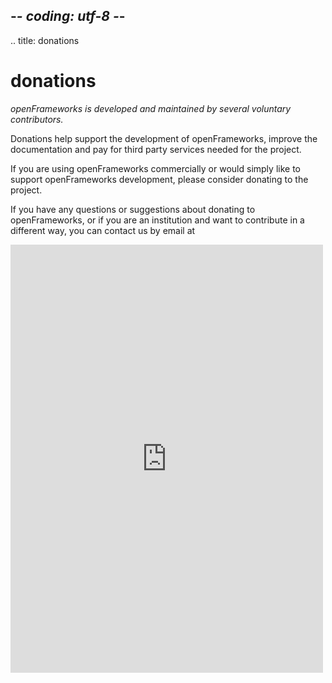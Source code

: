## -*- coding: utf-8 -*-
.. title: donations


<div class="page-left-donations">
<h1>donations</h1>

<em>openFrameworks is developed and maintained by several voluntary contributors.</em>

<p>Donations help support the development of openFrameworks, improve the documentation and pay for third party services needed for the project.</p>

<p>If you are using openFrameworks commercially or would simply like to support openFrameworks development, please consider donating to the project.</p>

<p>If you have any questions or suggestions about donating to openFrameworks, or if you are an institution and want to contribute in a different way, you can contact us by email at <script type="text/javascript" language="javascript">
<!--
$(document).ready(function(){
    window.setTimeout(function(){
      // Email obfuscator script 2.1 by Tim Williams, University of Arizona
      // Random encryption key feature coded by Andrew Moulden
      // This code is freeware provided these four comment lines remain intact
      // A wizard to generate this code is at http://www.jottings.com/obfuscator/
      coded = "4QvO7qQvP@QBMvU1OEMIQ1SP.ww"
      key = "BTobCRz1yjMsJfW6KIYmh2O4vcqltQuXGk9pg0PFUZr8VeExLN5HwD37AadnSi"
      shift=coded.length
      link=""
      for (i=0; i<coded.length; i++) {
        if (key.indexOf(coded.charAt(i))==-1) {
          ltr = coded.charAt(i)
          link += (ltr)
        }
        else {
          ltr = (key.indexOf(coded.charAt(i))-shift+key.length) % key.length
          link += (key.charAt(ltr))
        }
      }
      //$('a.donations_link').text(link);
      //$('a.donations_link').onclick(function(){window.location = "mailto:" + link});
      //$('a.donations_link').href="mailto:" + link
      $('span.donations_link').html("<a href='#' onclick='window.location=\"mailto:" + link + "\";'>" + link + "</a>");
    },500)
})
//-->
</script><span class="donations_link"></span></p>

</div>

<div class="page-right-donations">
<div class="home-links">

<div class="donations">
<script src="https://donorbox.org/widget.js" paypalExpress="false"></script><iframe src="https://donorbox.org/embed/openframeworks-donations" height="685px" width="100%"
        style="max-width:500px; min-width:310px; max-height:none!important" seamless="seamless" name="donorbox" frameborder="0" scrolling="no" allowpaymentrequest></iframe>

</div>
</div>
</div>

